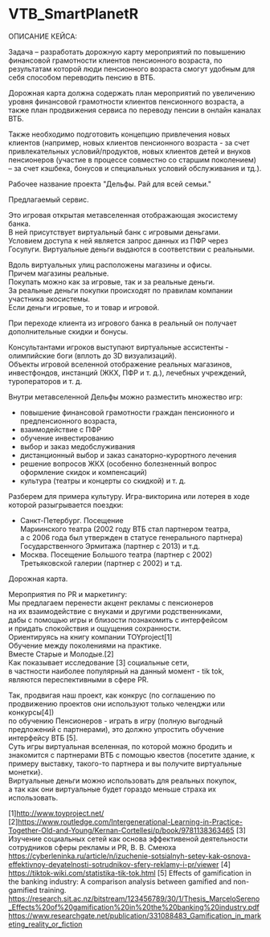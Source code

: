 # VTB_SmartPlanetR

ОПИСАНИЕ КЕЙСА:

  Задача – разработать дорожную карту мероприятий по повышению финансовой
грамотности клиентов пенсионного возраста, по результатам которой люди пенсионного
возраста смогут удобным для себя способом переводить пенсию в ВТБ.

  Дорожная карта должна содержать план мероприятий по увеличению уровня финансовой
грамотности клиентов пенсионного возраста, а также план продвижения сервиса по переводу
пенсии в онлайн каналах ВТБ.

  Также необходимо подготовить концепцию привлечения новых клиентов (например, новых
клиентов пенсионного возраста - за счет привлекательных условий/продуктов, новых клиентов
детей и внуков пенсионеров (участие в процессе совместно со старшим поколением) – за счет
кэшбека, бонусов и специальных условий обслуживания и тд.).


Рабочее название проекта 
"Дельфы. Рай для всей семьи."  
 
Предлагаемый сервис. 
 
Это игровая открытая метавселенная отображающая экосистему банка.  
В ней присутствует виртуальный банк с игровыми деньгами.  
Условием доступа к ней является запрос данных из ПФР через Госулуги. 
Виртуальные деньги выдаются в соответствии с реальными. 
 
Вдоль виртуальных улиц расположены магазины и офисы.  
Причем магазины реальные.   
Покупать можно как за игровые, так и за реальные деньги.   
За реальные деньги покупки происходят по правилам компании участника экосистемы.  
Если деньги игровые, то и товар и игровой. 
  
При переходе клиента из игрового банка в реальный он получает дополнительные скидки и бонусы. 
 
Консультантами игроков выступают виртуальные ассистенты - олимпийские боги (вплоть до 3D визуализаций).  
Объекты игровой вселенной отображение реальных магазинов,  
инвестфондов, инстанций (ЖКХ, ПФР и т. д.), лечебных учреждений, туроператоров и т. д. 
 
Внутри метавселенной Дельфы можно разместить множество игр: 
- повышение финансовой грамотности граждан пенсионного и предпенсионного возраста, 
- взаимодействие с ПФР 
- обучение инвестированию 
- выбор и заказ медобслуживания 
- дистанционный выбор и заказ санаторно-курортного лечения 
- решение вопросов ЖКХ (особенно болезненный вопрос оформление скидок и компенсаций) 
- культура (театры и концерты со скидкой) 
и т. д. 
 
Разберем для примера культуру. 
Игра-викторина или лотерея в ходе которой разыгрывается поездки:  
- Санкт-Петербург. Посещение  
Мариинского театра (2002 году ВТБ стал партнером театра,  
а с 2006 года был утвержден в статусе генерального партнера) 
Государственного Эрмитажа (партнер с 2013) 
и т.д. 
- Москва. Посещение 
Большого театра (партнер с 2002) 
Третьяковской галерии (партнер с 2002) 
и т.д. 
 
 
 
 
 
Дорожная карта. 
 
Мероприятия по PR и маркетингу:  
Мы предлагаем перенести акцент рекламы с пенсионеров  
на их взаимодействие с внуками и другими родственниками,  
дабы с помощью игры и близости познакомить с интерфейсом  
и придать спокойствия и ощущения сохранности.  
Ориентируясь на книгу компании TOYproject[1]  
Обучение между поколениями на практике.  
Вместе Старые и Молодые.[2]  
Как показывает исследование [3] социальные сети,  
в частности наиболее популярный на данный момент - tik tok,  
являются переспективными в сфере PR.  
 
Так, продвигая наш проект, как конкрус 
(по соглашению по продвижению проектов они используют только челенджи или конкурсы[4])  
по обучению Пенсионеров - играть в игру (полную выгодный предложений с партнерами), это должно упростить обучение интерфейсу ВТБ [5].  
Суть игры виртуальная вселенная, по которой можно бродить и  
знакомится с партнерами ВТБ с помощью квестов {посетите здание, к примеру выставку, такого-то партнера и вы получите виртуальные монетки}.  
Виртуальные деньги можно использовать для реальных покупок,  
а так как они виртуальные будет гораздо меньше страха их использовать.

[1]http://www.toyproject.net/ 
[2]https://www.routledge.com/Intergenerational-Learning-in-Practice-Together-Old-and-Young/Kernan-Cortellesi/p/book/9781138363465
[3] Изучение социальных сетей как основа эффективеной деятельности сотрудников сферы рекламы и PR, В. В. Смеюха 
https://cyberleninka.ru/article/n/izuchenie-sotsialnyh-setey-kak-osnova-effektivnoy-deyatelnosti-sotrudnikov-sfery-reklamy-i-pr/viewer
[4] https://tiktok-wiki.com/statistika-tik-tok.html
[5] Effects of gamification in the banking industry: A comparison analysis between gamified and non-gamified training. https://research.sit.ac.nz/bitstream/123456789/30/1/Thesis_MarceloSereno_Effects%20of%20gamification%20in%20the%20banking%20industry.pdf https://www.researchgate.net/publication/331088483_Gamification_in_marketing_reality_or_fiction
